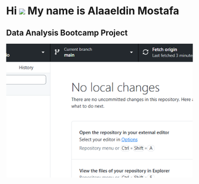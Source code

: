 Hi ![](https://user-images.githubusercontent.com/18350557/176309783-0785949b-9127-417c-8b55-ab5a4333674e.gif) My name is Alaaeldin Mostafa
==========================================================================================================================================

Data Analysis Bootcamp Project
--------------------------------

![A descriptive title for your image](Images/image1.png)


